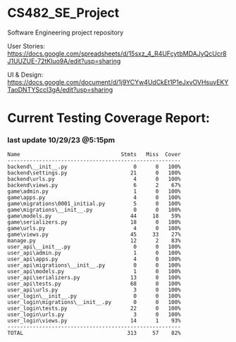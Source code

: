 # CS482_SE_Project
Software Engineering project repository


User Stories:
https://docs.google.com/spreadsheets/d/15sxz_4_R4UFcytbMDAJyQcUcr8J1UUZUE-72tKluo9A/edit?usp=sharing

UI & Design:
https://docs.google.com/document/d/1j9YCYw4UdCkEt1P1eJxvOVHsuvEKYTaoDNTYSccI3gA/edit?usp=sharing


# Current Testing Coverage Report:
### last update 10/29/23 @5:15pm
```PS C:\Users\Sajiv\local_repos\CS482_SE_Project\django_react_starter\backend> coverage report
Name                                Stmts   Miss  Cover
-------------------------------------------------------
backend\__init__.py                     0      0   100%
backend\settings.py                    21      0   100%
backend\urls.py                         4      0   100%
backend\views.py                        6      2    67%
game\admin.py                           1      0   100%
game\apps.py                            4      0   100%
game\migrations\0001_initial.py         5      0   100%
game\migrations\__init__.py             0      0   100%
game\models.py                         44     18    59%
game\serializers.py                    18      0   100%
game\urls.py                            4      0   100%
game\views.py                          45     33    27%
manage.py                              12      2    83%
user_api\__init__.py                    0      0   100%
user_api\admin.py                       1      0   100%
user_api\apps.py                        4      0   100%
user_api\migrations\__init__.py         0      0   100%
user_api\models.py                      1      0   100%
user_api\serializers.py                13      0   100%
user_api\tests.py                      68      0   100%
user_api\urls.py                        3      0   100%
user_login\__init__.py                  0      0   100%
user_login\migrations\__init__.py       0      0   100%
user_login\tests.py                    22      0   100%
user_login\urls.py                      3      0   100%
user_login\views.py                    14      1    93%
-------------------------------------------------------
TOTAL                                 313     57    82%
```